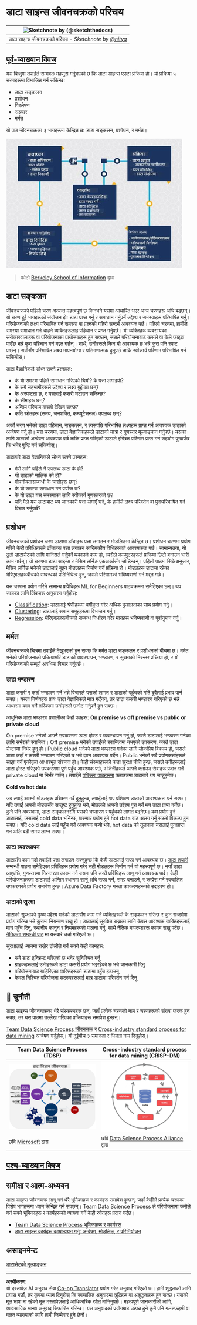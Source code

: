 <!--
CO_OP_TRANSLATOR_METADATA:
{
  "original_hash": "c368f8f2506fe56bca0f7be05c4eb71d",
  "translation_date": "2025-08-27T17:57:21+00:00",
  "source_file": "4-Data-Science-Lifecycle/14-Introduction/README.md",
  "language_code": "ne"
}
-->
# डाटा साइन्स जीवनचक्रको परिचय

|![ Sketchnote by [(@sketchthedocs)](https://sketchthedocs.dev) ](../../sketchnotes/14-DataScience-Lifecycle.png)|
|:---:|
| डाटा साइन्स जीवनचक्रको परिचय - _Sketchnote by [@nitya](https://twitter.com/nitya)_ |

## [पूर्व-व्याख्यान क्विज](https://red-water-0103e7a0f.azurestaticapps.net/quiz/26)

यस बिन्दुमा तपाईंले सम्भवतः महसुस गर्नुभएको छ कि डाटा साइन्स एउटा प्रक्रिया हो। यो प्रक्रिया ५ चरणहरूमा विभाजित गर्न सकिन्छ:

- डाटा सङ्कलन
- प्रशोधन
- विश्लेषण
- सञ्चार
- मर्मत

यो पाठ जीवनचक्रका ३ भागहरूमा केन्द्रित छ: डाटा सङ्कलन, प्रशोधन, र मर्मत।

![डाटा साइन्स जीवनचक्रको चित्र](../../../../translated_images/data-science-lifecycle.a1e362637503c4fb0cd5e859d7552edcdb4aa629a279727008baa121f2d33f32.ne.jpg)
> फोटो [Berkeley School of Information](https://ischoolonline.berkeley.edu/data-science/what-is-data-science/) द्वारा

## डाटा सङ्कलन

जीवनचक्रको पहिलो चरण अत्यन्त महत्त्वपूर्ण छ किनभने यसमा आधारित भएर अन्य चरणहरू अघि बढ्छन्। यो चरण दुई भागहरूको संयोजन हो: डाटा प्राप्त गर्नु र समाधान गर्नुपर्ने उद्देश्य र समस्याहरू परिभाषित गर्नु।  
परियोजनाको लक्ष्य परिभाषित गर्न समस्या वा प्रश्नको गहिरो सन्दर्भ आवश्यक पर्छ। पहिलो चरणमा, हामीले समस्या समाधान गर्न चाहने व्यक्तिहरूलाई पहिचान र प्राप्त गर्नुपर्छ। यी व्यक्तिहरू व्यवसायका सरोकारवालाहरू वा परियोजनाका प्रायोजकहरू हुन सक्छन्, जसले परियोजनाबाट कसले वा केले फाइदा पाउँछ भन्ने कुरा पहिचान गर्न मद्दत गर्छन्। साथै, उनीहरूले किन यो आवश्यक छ भन्ने कुरा पनि स्पष्ट पार्छन्। राम्रोसँग परिभाषित लक्ष्य मापनयोग्य र परिमाणात्मक हुनुपर्छ ताकि स्वीकार्य परिणाम परिभाषित गर्न सकियोस्।

डाटा वैज्ञानिकले सोध्न सक्ने प्रश्नहरू:
- के यो समस्या पहिले समाधान गरिएको थियो? के पत्ता लगाइयो?
- के सबै सहभागीहरूले उद्देश्य र लक्ष्य बुझेका छन्?
- के अस्पष्टता छ, र यसलाई कसरी घटाउन सकिन्छ?
- के सीमाहरू छन्?
- अन्तिम परिणाम कस्तो देखिन सक्छ?
- कति स्रोतहरू (समय, जनशक्ति, कम्प्युटेसनल) उपलब्ध छन्?

अर्को चरण भनेको डाटा पहिचान, सङ्कलन, र त्यसपछि परिभाषित लक्ष्यहरू प्राप्त गर्न आवश्यक डाटाको अन्वेषण गर्नु हो। यस चरणमा, डाटा वैज्ञानिकहरूले डाटाको मात्रा र गुणस्तर मूल्याङ्कन गर्नुपर्छ। यसका लागि डाटाको अन्वेषण आवश्यक पर्छ ताकि प्राप्त गरिएको डाटाले इच्छित परिणाम प्राप्त गर्न सहयोग पुर्‍याउँछ कि भनेर पुष्टि गर्न सकियोस्।

डाटाबारे डाटा वैज्ञानिकले सोध्न सक्ने प्रश्नहरू:
- मेरो लागि पहिले नै उपलब्ध डाटा के हो?
- यो डाटाको मालिक को हो?
- गोपनीयतासम्बन्धी के चासोहरू छन्?
- के यो समस्या समाधान गर्न पर्याप्त छ?
- के यो डाटा यस समस्याका लागि स्वीकार्य गुणस्तरको छ?
- यदि मैले यस डाटाबाट थप जानकारी पत्ता लगाएँ भने, के हामीले लक्ष्य परिवर्तन वा पुनःपरिभाषित गर्न विचार गर्नुपर्छ?

## प्रशोधन

जीवनचक्रको प्रशोधन चरण डाटामा ढाँचाहरू पत्ता लगाउन र मोडलिङमा केन्द्रित छ। प्रशोधन चरणमा प्रयोग गरिने केही प्रविधिहरूले ढाँचाहरू पत्ता लगाउन सांख्यिकीय विधिहरूको आवश्यकता पर्छ। सामान्यतया, यो ठूलो डाटासेटको लागि मानिसले गर्नुपर्ने थकाउने काम हो, त्यसैले कम्प्युटरहरूले प्रक्रिया छिटो बनाउन भारी काम गर्छन्। यो चरणमा डाटा साइन्स र मेसिन लर्निङ एकअर्कासँग जोडिन्छन्। पहिलो पाठमा सिकेअनुसार, मेसिन लर्निङ भनेको डाटालाई बुझ्न मोडलहरू निर्माण गर्ने प्रक्रिया हो। मोडलहरू डाटामा रहेका भेरिएबलहरूबीचको सम्बन्धको प्रतिनिधित्व हुन्, जसले परिणामको भविष्यवाणी गर्न मद्दत गर्छ।

यस चरणमा प्रयोग गरिने सामान्य प्रविधिहरू ML for Beginners पाठ्यक्रममा समेटिएका छन्। थप जान्नका लागि लिंकहरू अनुसरण गर्नुहोस्:

- [Classification](https://github.com/microsoft/ML-For-Beginners/tree/main/4-Classification): डाटालाई श्रेणीहरूमा वर्गीकृत गरेर अधिक कुशलताका साथ प्रयोग गर्नु।
- [Clustering](https://github.com/microsoft/ML-For-Beginners/tree/main/5-Clustering): डाटालाई समान समूहहरूमा विभाजन गर्नु।
- [Regression](https://github.com/microsoft/ML-For-Beginners/tree/main/2-Regression): भेरिएबलहरूबीचको सम्बन्ध निर्धारण गरेर मानहरू भविष्यवाणी वा पूर्वानुमान गर्नु।

## मर्मत

जीवनचक्रको चित्रमा तपाईंले देख्नुभएको हुन सक्छ कि मर्मत डाटा सङ्कलन र प्रशोधनको बीचमा छ। मर्मत भनेको परियोजनाको प्रक्रियाभरि डाटाको व्यवस्थापन, भण्डारण, र सुरक्षाको निरन्तर प्रक्रिया हो, र यो परियोजनाको सम्पूर्ण अवधिमा विचार गर्नुपर्छ।

### डाटा भण्डारण
डाटा कसरी र कहाँ भण्डारण गर्ने भन्ने विचारले यसको लागत र डाटाको पहुँचको गति दुवैलाई प्रभाव पार्न सक्छ। यस्ता निर्णयहरू प्रायः डाटा वैज्ञानिकले मात्र गर्दैनन्, तर डाटा कसरी भण्डारण गरिएको छ भन्ने आधारमा काम गर्ने तरिकामा उनीहरूले छनोट गर्नुपर्ने हुन सक्छ।

आधुनिक डाटा भण्डारण प्रणालीका केही पक्षहरू:
**On premise vs off premise vs public or private cloud**

On premise भनेको आफ्नै उपकरणमा डाटा होस्ट र व्यवस्थापन गर्नु हो, जस्तै डाटालाई भण्डारण गर्नका लागि सर्भरको स्वामित्व। Off premise भनेको तपाईंको स्वामित्वमा नभएको उपकरण, जस्तै डाटा सेन्टरमा निर्भर हुनु हो। Public cloud भनेको डाटा भण्डारण गर्नका लागि लोकप्रिय विकल्प हो, जसले डाटा कहाँ र कसरी भण्डारण गरिएको छ भन्ने ज्ञान आवश्यक पर्दैन। Public भनेको सबै प्रयोगकर्ताहरूले साझा गर्ने एकीकृत आधारभूत संरचना हो। केही संस्थाहरूको कडा सुरक्षा नीति हुन्छ, जसले उनीहरूलाई डाटा होस्ट गरिएको उपकरणमा पूर्ण पहुँच आवश्यक पर्छ, र तिनीहरूले आफ्नै क्लाउड सेवाहरू प्रदान गर्ने private cloud मा निर्भर गर्छन्। तपाईंले [पछिल्ला पाठहरूमा](https://github.com/microsoft/Data-Science-For-Beginners/tree/main/5-Data-Science-In-Cloud) क्लाउडमा डाटाबारे थप जान्नुहुनेछ।

**Cold vs hot data**

जब तपाईं आफ्नो मोडलहरू प्रशिक्षण गर्दै हुनुहुन्छ, तपाईंलाई थप प्रशिक्षण डाटाको आवश्यकता पर्न सक्छ। यदि तपाईं आफ्नो मोडलसँग सन्तुष्ट हुनुहुन्छ भने, मोडलले आफ्नो उद्देश्य पूरा गर्न थप डाटा प्राप्त गर्नेछ। कुनै पनि अवस्थामा, डाटा सङ्कलनसँगै यसको भण्डारण र पहुँचको लागत बढ्नेछ। कम प्रयोग हुने डाटालाई, जसलाई cold data भनिन्छ, बारम्बार प्रयोग हुने hot data बाट अलग गर्नु सस्तो विकल्प हुन सक्छ। यदि cold data लाई पहुँच गर्न आवश्यक पर्‍यो भने, hot data को तुलनामा यसलाई पुनःप्राप्त गर्न अलि बढी समय लाग्न सक्छ।

### डाटा व्यवस्थापन
डाटासँग काम गर्दा तपाईंले पत्ता लगाउन सक्नुहुन्छ कि केही डाटालाई सफा गर्न आवश्यक छ। [डाटा तयारी](https://github.com/microsoft/Data-Science-For-Beginners/tree/main/2-Working-With-Data/08-data-preparation) सम्बन्धी पाठमा समेटिएका प्रविधिहरू प्रयोग गरेर सही मोडलहरू निर्माण गर्न यो महत्त्वपूर्ण छ। नयाँ डाटा आएपछि, गुणस्तरमा निरन्तरता कायम गर्न यसमा पनि उस्तै प्रविधिहरू लागू गर्न आवश्यक पर्छ। केही परियोजनाहरूमा डाटालाई अन्तिम स्थानमा सार्नु अघि सफा गर्ने, समग्र बनाउने, र कम्प्रेस गर्ने स्वचालित उपकरणको प्रयोग समावेश हुन्छ। Azure Data Factory यस्ता उपकरणहरूको उदाहरण हो।

### डाटाको सुरक्षा
डाटाको सुरक्षाको मुख्य उद्देश्य भनेको डाटासँग काम गर्ने व्यक्तिहरूले के सङ्कलन गरिन्छ र कुन सन्दर्भमा प्रयोग गरिन्छ भन्ने कुरामा नियन्त्रण राख्नु हो। डाटालाई सुरक्षित राख्नका लागि केवल आवश्यक व्यक्तिहरूलाई मात्र पहुँच दिनु, स्थानीय कानुन र नियमहरूको पालना गर्नु, साथै नैतिक मापदण्डहरू कायम राख्नु पर्दछ। [नैतिकता सम्बन्धी पाठ](https://github.com/microsoft/Data-Science-For-Beginners/tree/main/1-Introduction/02-ethics) मा यसबारे चर्चा गरिएको छ।

सुरक्षालाई ध्यानमा राखेर टोलीले गर्न सक्ने केही कामहरू:
- सबै डाटा इन्क्रिप्ट गरिएको छ भनेर सुनिश्चित गर्नु
- ग्राहकहरूलाई उनीहरूको डाटा कसरी प्रयोग भइरहेको छ भन्ने जानकारी दिनु
- परियोजनाबाट बाहिरिएका व्यक्तिहरूको डाटामा पहुँच हटाउनु
- केवल निश्चित परियोजना सदस्यहरूलाई मात्र डाटामा परिवर्तन गर्न दिनु

## 🚀 चुनौती

डाटा साइन्स जीवनचक्रका धेरै संस्करणहरू छन्, जहाँ प्रत्येक चरणको नाम र चरणहरूको संख्या फरक हुन सक्छ, तर यस पाठमा उल्लेख गरिएका प्रक्रियाहरू समावेश हुन्छन्।

[Team Data Science Process जीवनचक्र](https://docs.microsoft.com/en-us/azure/architecture/data-science-process/lifecycle) र [Cross-industry standard process for data mining](https://www.datascience-pm.com/crisp-dm-2/) अन्वेषण गर्नुहोस्। यी दुईबीच ३ समानता र भिन्नता नाम दिनुहोस्।

|Team Data Science Process (TDSP)|Cross-industry standard process for data mining (CRISP-DM)|
|--|--|
|![Team Data Science Lifecycle](../../../../translated_images/tdsp-lifecycle2.e19029d598e2e73d5ef8a4b98837d688ec6044fe332c905d4dbb69eb6d5c1d96.ne.png) | ![Data Science Process Alliance Image](../../../../translated_images/CRISP-DM.8bad2b4c66e62aa75278009e38e3e99902c73b0a6f63fd605a67c687a536698c.ne.png) |
| छवि [Microsoft](https://docs.microsoft.comazure/architecture/data-science-process/lifecycle) द्वारा | छवि [Data Science Process Alliance](https://www.datascience-pm.com/crisp-dm-2/) द्वारा |

## [पश्च-व्याख्यान क्विज](https://red-water-0103e7a0f.azurestaticapps.net/quiz/27)

## समीक्षा र आत्म-अध्ययन

डाटा साइन्स जीवनचक्र लागू गर्न धेरै भूमिकाहरू र कार्यहरू समावेश हुन्छन्, जहाँ केहीले प्रत्येक चरणका विशेष भागहरूमा ध्यान केन्द्रित गर्न सक्छन्। Team Data Science Process ले परियोजनामा कसैले गर्न सक्ने भूमिकाहरू र कार्यहरूको व्याख्या गर्ने केही स्रोतहरू प्रदान गर्दछ।

* [Team Data Science Process भूमिकाहरू र कार्यहरू](https://docs.microsoft.com/en-us/azure/architecture/data-science-process/roles-tasks)
* [डाटा साइन्स कार्यहरू कार्यान्वयन गर्नु: अन्वेषण, मोडलिङ, र परिनियोजन](https://docs.microsoft.com/en-us/azure/architecture/data-science-process/execute-data-science-tasks)

## असाइनमेन्ट

[डाटासेटको मूल्याङ्कन](assignment.md)

---

**अस्वीकरण**:  
यो दस्तावेज़ AI अनुवाद सेवा [Co-op Translator](https://github.com/Azure/co-op-translator) प्रयोग गरेर अनुवाद गरिएको छ। हामी शुद्धताको लागि प्रयास गर्छौं, तर कृपया ध्यान दिनुहोस् कि स्वचालित अनुवादमा त्रुटिहरू वा अशुद्धताहरू हुन सक्छ। यसको मूल भाषा मा रहेको मूल दस्तावेज़लाई आधिकारिक स्रोत मानिनुपर्छ। महत्वपूर्ण जानकारीको लागि, व्यावसायिक मानव अनुवाद सिफारिस गरिन्छ। यस अनुवादको प्रयोगबाट उत्पन्न हुने कुनै पनि गलतफहमी वा गलत व्याख्याको लागि हामी जिम्मेवार हुने छैनौं।